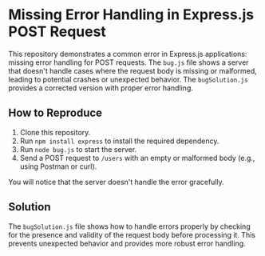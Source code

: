 # Missing Error Handling in Express.js POST Request

This repository demonstrates a common error in Express.js applications: missing error handling for POST requests.  The `bug.js` file shows a server that doesn't handle cases where the request body is missing or malformed, leading to potential crashes or unexpected behavior.  The `bugSolution.js` provides a corrected version with proper error handling.

## How to Reproduce

1. Clone this repository.
2. Run `npm install express` to install the required dependency.
3. Run `node bug.js` to start the server.
4. Send a POST request to `/users` with an empty or malformed body (e.g., using Postman or curl).

You will notice that the server doesn't handle the error gracefully.

## Solution

The `bugSolution.js` file shows how to handle errors properly by checking for the presence and validity of the request body before processing it. This prevents unexpected behavior and provides more robust error handling.